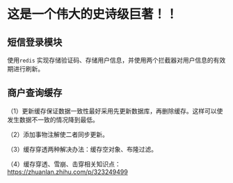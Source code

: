 # 这是一个伟大的史诗级巨著！！

## 短信登录模块
使用`redis` 实现存储验证码、存储用户信息，并使用两个拦截器对用户信息的有效期进行刷新。

## 商户查询缓存
（1）更新缓存保证数据一致性最好采用先更新数据库，再删除缓存。这样可以使发生数据不一致的情况降到最低。

（2）添加事物注解使二者同步更新。

（3）缓存穿透两种解决办法：缓存空对象、布隆过滤。

（4）缓存穿透、雪崩、击穿相关知识点：https://zhuanlan.zhihu.com/p/323249499

